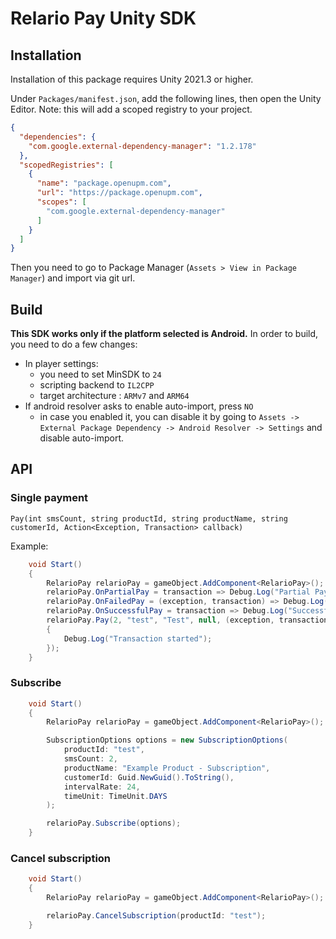 # Relario Pay Unity SDK

## Installation

Installation of this package requires Unity 2021.3 or higher.

Under `Packages/manifest.json`, add the following lines, then open the Unity Editor. Note: this will add a scoped registry to your project.

```json
{
  "dependencies": {
    "com.google.external-dependency-manager": "1.2.178"
  },
  "scopedRegistries": [
    {
      "name": "package.openupm.com",
      "url": "https://package.openupm.com",
      "scopes": [
        "com.google.external-dependency-manager"
      ]
    }
  ]
}
```

Then you need to go to Package Manager (`Assets > View in Package Manager`) and import via git url.


## Build
**This SDK works only if the platform selected is Android.**
In order to build, you need to do a few changes:
- In player settings:
  - you need to set MinSDK to `24`
  - scripting backend to `IL2CPP`
  - target architecture : `ARMv7` and `ARM64`
- If android resolver asks to enable auto-import, press `NO`
  - in case you enabled it, you can disable it by going to `Assets -> External Package Dependency -> Android Resolver -> Settings` and disable auto-import.


## API

### Single payment
`Pay(int smsCount, string productId, string productName, string customerId, Action<Exception, Transaction> callback)` 

Example:     
```csharp
    void Start()
    {
        RelarioPay relarioPay = gameObject.AddComponent<RelarioPay>();
        relarioPay.OnPartialPay = transaction => Debug.Log("Partial Pay");
        relarioPay.OnFailedPay = (exception, transaction) => Debug.Log("Failed Pay");
        relarioPay.OnSuccessfulPay = transaction => Debug.Log("Successful Pay");
        relarioPay.Pay(2, "test", "Test", null, (exception, transaction) =>
        {
            Debug.Log("Transaction started");
        });
    }
```

### Subscribe
```csharp
    void Start()
    {
        RelarioPay relarioPay = gameObject.AddComponent<RelarioPay>();

        SubscriptionOptions options = new SubscriptionOptions(
            productId: "test",
            smsCount: 2,
            productName: "Example Product - Subscription",
            customerId: Guid.NewGuid().ToString(),
            intervalRate: 24,
            timeUnit: TimeUnit.DAYS
        );

        relarioPay.Subscribe(options);
    }
```

### Cancel subscription
```csharp
    void Start()
    {
        RelarioPay relarioPay = gameObject.AddComponent<RelarioPay>();

        relarioPay.CancelSubscription(productId: "test");
    }
```